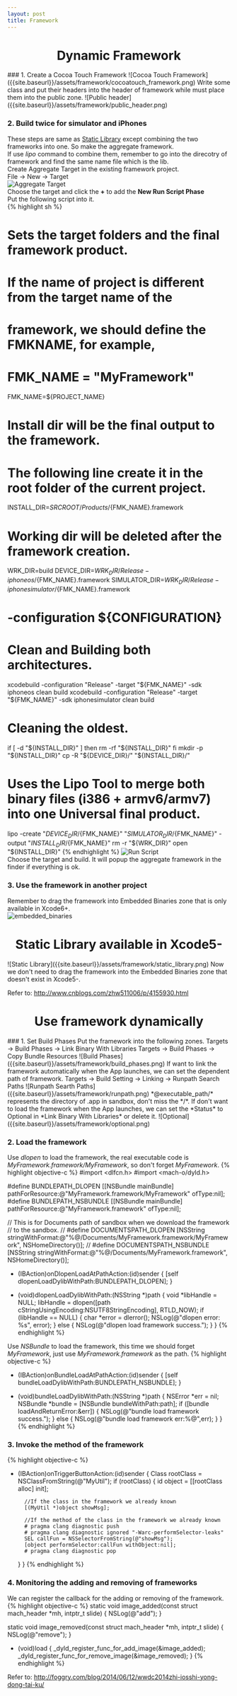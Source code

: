 ```yaml
---
layout: post
title: Framework
---
```


<h1 style="text-align:center">Dynamic Framework</h1>
### 1. Create a Cocoa Touch Framework
![Cocoa Touch Framework]({{site.baseurl}}/assets/framework/cocoatouch_framework.png)  
Write some class and put their headers into the header of framework while must
place them into the public zone.
![Public header]({{site.baseurl}}/assets/framework/public_header.png)

### 2. Build twice for simulator and iPhones
These steps are same as [Static Library](http://geekrrk.github.io/Blog/2015/12/22/Static%20Library.html)
except combining the two frameworks into one. So make the aggregate framework.  
If use *lipo* command to combine them, remember to go into the direcotry
of framework and find the same name file which is the lib.  
Create Aggregate Target in the existing framework project.  
File -> New -> Target  
![Aggregate Target]({{site.baseurl}}/assets/framework/aggregate_target.png)  
Choose the target and click the **+** to add the **New Run Script Phase**  
Put the following script into it.  
{% highlight sh %}
# Sets the target folders and the final framework product.
# If the name of project is different from the target name of the
# framework, we should define the FMKNAME, for example,
# FMK_NAME = "MyFramework"
FMK_NAME=${PROJECT_NAME}
# Install dir will be the final output to the framework.
# The following line create it in the root folder of the current project.
INSTALL_DIR=${SRCROOT}/Products/${FMK_NAME}.framework
# Working dir will be deleted after the framework creation.
WRK_DIR=build
DEVICE_DIR=${WRK_DIR}/Release-iphoneos/${FMK_NAME}.framework
SIMULATOR_DIR=${WRK_DIR}/Release-iphonesimulator/${FMK_NAME}.framework
# -configuration ${CONFIGURATION}
# Clean and Building both architectures.
xcodebuild -configuration "Release" -target "${FMK_NAME}" -sdk iphoneos clean build
xcodebuild -configuration "Release" -target "${FMK_NAME}" -sdk iphonesimulator clean build
# Cleaning the oldest.
if [ -d "${INSTALL_DIR}" ]
then
rm -rf "${INSTALL_DIR}"
fi
mkdir -p "${INSTALL_DIR}"
cp -R "${DEVICE_DIR}/" "${INSTALL_DIR}/"
# Uses the Lipo Tool to merge both binary files (i386 + armv6/armv7) into one Universal final product.
lipo -create "${DEVICE_DIR}/${FMK_NAME}" "${SIMULATOR_DIR}/${FMK_NAME}" -output "${INSTALL_DIR}/${FMK_NAME}"
rm -r "${WRK_DIR}"
open "${INSTALL_DIR}"
{% endhighlight %}
![Run Script]({{site.baseurl}}/assets/framework/run_script.png)  
Choose the target and build. It will popup the aggregate framework in the finder if everything is ok.

### 3. Use the framework in another project
Remember to drag the framework into Embedded Binaries zone that is only
available in Xcode6+.  
![embedded_binaries]({{site.baseurl}}/assets/framework/embedded_binaries.png)  

<h1 style="text-align:center">Static Library available in Xcode5-</h1>
![Static Library]({{site.baseurl}}/assets/framework/static_library.png)  
Now we don't need to drag the framework into the Embedded Binaries zone
that doesn't exist in Xcode5-.  

Refer to: <http://www.cnblogs.com/zhw511006/p/4155930.html>  

<h1 style="text-align:center">Use framework dynamically</h1>
### 1. Set Build Phases
Put the framework into the following zones.  
Targets -> Build Phases -> Link Binary With Libraries  
Targets -> Build Phases -> Copy Bundle Resources  
![Build Phases]({{site.baseurl}}/assets/framework/build_phases.png)  
If want to link the framework automatically when the App launches, we can set
the dependent path of framework.  
Targets -> Build Setting -> Linking -> Runpath Search Paths  
![Runpath Searth Paths]({{site.baseurl}}/assets/framework/runpath.png)  
*@executable_path/* represents the directory of .app in sandbox, don't miss the
*/*.  
If don't want to load the framework when the App launches, we can set the
*Status* to Optional in *Link Binary With Libraries* or delete it.
![Optional]({{site.baseurl}}/assets/framework/optional.png)  

### 2. Load the framework
Use *dlopen* to load the framework, the real executable code is
 *MyFramework.framework/MyFramework*, so don't forget *MyFramework*.
{% highlight objective-c %}
#import <dlfcn.h>
#import <mach-o/dyld.h>

#define BUNDLEPATH_DLOPEN [[NSBundle mainBundle] pathForResource:@"MyFramework.framework/MyFramework" ofType:nil];
#define BUNDLEPATH_NSBUNDLE [[NSBundle mainBundle] pathForResource:@"MyFramework.framework" ofType:nil];

// This is for Documents path of sandbox when we download the framework
// to the sandbox.
// #define DOCUMENTSPATH_DLOPEN [NSString stringWithFormat:@"%@/Documents/MyFramework.framework/MyFramework", NSHomeDirectory()];
// #define DOCUMENTSPATH_NSBUNDLE [NSString stringWithFormat:@"%@/Documents/MyFramework.framework", NSHomeDirectory()];

- (IBAction)onDlopenLoadAtPathAction:(id)sender
{
    [self dlopenLoadDylibWithPath:BUNDLEPATH_DLOPEN];
}

- (void)dlopenLoadDylibWithPath:(NSString *)path
{
    void *libHandle = NULL;
    libHandle = dlopen([path cStringUsingEncoding:NSUTF8StringEncoding], RTLD_NOW);
    if (libHandle == NULL) {
        char *error = dlerror();
        NSLog(@"dlopen error: %s", error);
    } else {
        NSLog(@"dlopen load framework success.");
    }
}
{% endhighlight %}

Use *NSBundle* to load the framework, this time we should forget *MyFramework*,
just use *MyFramework.framework* as the path.
{% highlight objective-c %}
- (IBAction)onBundleLoadAtPathAction:(id)sender
{
    [self bundleLoadDylibWithPath:BUNDLEPATH_NSBUNDLE];
}

- (void)bundleLoadDylibWithPath:(NSString *)path
{
    NSError *err = nil;
    NSBundle *bundle = [NSBundle bundleWithPath:path];
    if ([bundle loadAndReturnError:&err]) {
        NSLog(@"bundle load framework success.");
    } else {
        NSLog(@"bundle load framework err:%@",err);
    }
}
{% endhighlight %}

### 3. Invoke the method of the framework  
{% highlight objective-c %}
- (IBAction)onTriggerButtonAction:(id)sender
{
    Class rootClass = NSClassFromString(@"MyUtil");
    if (rootClass) {
        id object = [[rootClass alloc] init];

        //If the class in the framework we already known
        [(MyUtil *)object showMsg];

        //If the method of the class in the framework we already known
        # pragma clang diagnostic push
        # pragma clang diagnostic ignored "-Warc-performSelector-leaks"
        SEL callFun = NSSelectorFromString(@"showMsg");
        [object performSelector:callFun withObject:nil];
        # pragma clang diagnostic pop
    }
}
{% endhighlight %}

### 4. Monitoring the adding and removing of frameworks
We can register the callback for the adding or removing of the framework.  
{% highlight objective-c %}
static void image_added(const struct mach_header *mh, intptr_t slide)
{
    NSLog(@"add");
}

static void image_removed(const struct mach_header *mh, intptr_t slide)
{
    NSLog(@"remove");
}

+ (void)load
{
  _dyld_register_func_for_add_image(&image_added);
  _dyld_register_func_for_remove_image(&image_removed);
}
{% endhighlight %}

Refer to: <http://foggry.com/blog/2014/06/12/wwdc2014zhi-iosshi-yong-dong-tai-ku/>
